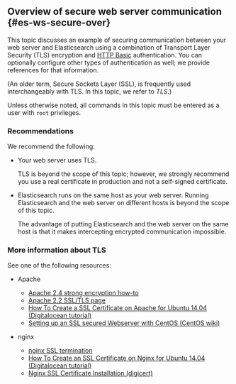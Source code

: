 <div markdown="1">

## Overview of secure web server communication {#es-ws-secure-over}
This topic discusses an example of securing communication between your web server and Elasticsearch using a combination of Transport Layer Security (TLS) encryption and <a href="http://tools.ietf.org/html/rfc2617" target="_blank">HTTP Basic</a> authentication. You can optionally configure other types of authentication as well; we provide references for that information.

(An older term, Secure Sockets Layer (SSL), is frequently used interchangeably with TLS. In this topic, we refer to *TLS*.)

<div class="bs-callout bs-callout-warning">
    <p>Unless otherwise noted, all commands in this topic must be entered as a user with <code>root</code> privileges.</p>
</div>

### Recommendations
We recommend the following:

*	Your web server uses TLS.

	TLS is beyond the scope of this topic; however, we strongly recommend you use a real certificate in production and not a self-signed certificate.
*	Elasticsearch runs on the same host as your web server. Running Elasticsearch and the web server on different hosts is beyond the scope of this topic.

	The advantage of putting Elasticsearch and the web server on the same host is that it makes intercepting encrypted communication impossible.

### More information about TLS
See one of the following resources:

*	Apache

	*	<a href="https://httpd.apache.org/docs/2.4/ssl/ssl_howto.html" target="_blank">Apache 2.4 strong encryption how-to</a>
	*	<a href="https://httpd.apache.org/docs/2.2/en/ssl/" target="_blank">Apache 2.2 SSL/TLS page</a>
	*	<a href="https://www.digitalocean.com/community/tutorials/how-to-create-a-ssl-certificate-on-apache-for-ubuntu-14-04" target="_blank">How To Create a SSL Certificate on Apache for Ubuntu 14.04 (Digitalocean tutorial)</a>
	*	<a href="https://wiki.centos.org/HowTos/Https" target="_blank">Setting up an SSL secured Webserver with CentOS (CentOS wiki)</a>

*	nginx

	*	<a href="https://www.nginx.com/resources/admin-guide/nginx-ssl-termination/" target="_blank">nginx SSL termination</a>
	*	<a href="https://www.digitalocean.com/community/tutorials/how-to-create-an-ssl-certificate-on-nginx-for-ubuntu-14-04" target="_blank">How To Create an SSL Certificate on Nginx for Ubuntu 14.04 (Digitalocean tutorial)</a>
	*	<a href="https://www.digicert.com/ssl-certificate-installation-nginx.htm" target="_blank">Nginx SSL Certificate Installation (digicert)</a>